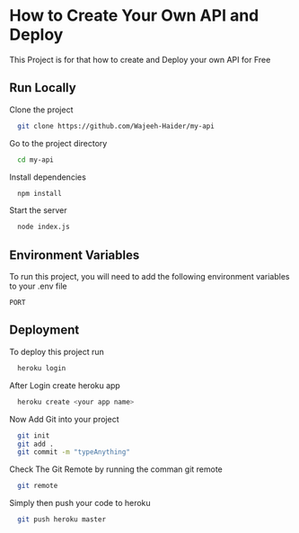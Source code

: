 
# How to Create Your Own API and Deploy

This Project is for that how to create and Deploy your own API for Free



## Run Locally

Clone the project

```bash
  git clone https://github.com/Wajeeh-Haider/my-api
```

Go to the project directory

```bash
  cd my-api
```

Install dependencies

```bash
  npm install
```

Start the server

```bash
  node index.js
```


## Environment Variables

To run this project, you will need to add the following environment variables to your .env file

`PORT` 


## Deployment

To deploy this project run

```bash
  heroku login
```

After Login create heroku app

```bash
  heroku create <your app name>
```

Now Add Git into your project
```bash
  git init 
  git add . 
  git commit -m "typeAnything" 
```

Check The Git Remote by running the comman git remote
```bash
  git remote 
```
Simply then push your code to heroku
```bash
  git push heroku master 
```

